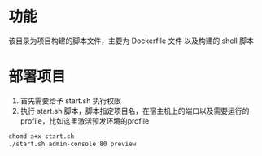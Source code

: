 # 功能
该目录为项目构建的脚本文件，主要为 Dockerfile 文件 以及构建的 shell 脚本

# 部署项目
1. 首先需要给予 start.sh 执行权限
2. 执行 start.sh 脚本，脚本指定项目名，在宿主机上的端口以及需要运行的profile，比如这里激活预发环境的profile

```bash
chomd a+x start.sh
./start.sh admin-console 80 preview
``` 